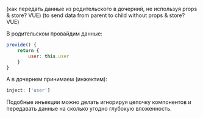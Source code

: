 (как передать данные из родительского в дочерний, не используя props & store? VUE)
(to send data from parent to child without props & store? VUE)

В родительском провайдим данные:
```js
provide() {
	return {
		user: this.user
	}
}
```

А в дочернем принимаем (инжектим):
```js
inject: ['user']
```

Подобные инъекции можно делать игнорируя цепочку компонентов и передавать данные на сколько угодно глубокую вложенность.